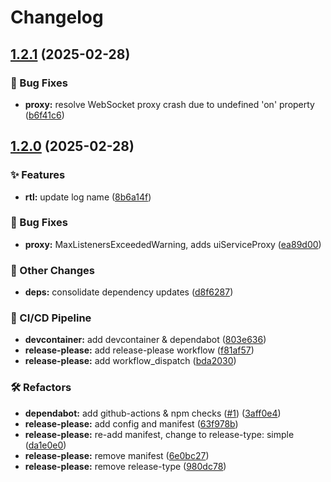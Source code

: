 # Changelog

## [1.2.1](https://github.com/I-am-PUID-0/dmbdb/compare/dmbdb-v1.2.0...dmbdb-v1.2.1) (2025-02-28)


### 🐛 Bug Fixes

* **proxy:** resolve WebSocket proxy crash due to undefined 'on' property ([b6f41c6](https://github.com/I-am-PUID-0/dmbdb/commit/b6f41c63824fc818426d270fe340bc61b83555b9))

## [1.2.0](https://github.com/I-am-PUID-0/dmbdb/compare/dmbdb-v1.1.0...dmbdb-v1.2.0) (2025-02-28)


### ✨ Features

* **rtl:** update log name ([8b6a14f](https://github.com/I-am-PUID-0/dmbdb/commit/8b6a14fdabaa7be9f34aa0bc42e31a1a02866e87))


### 🐛 Bug Fixes

* **proxy:** MaxListenersExceededWarning, adds uiServiceProxy ([ea89d00](https://github.com/I-am-PUID-0/dmbdb/commit/ea89d00510ee57783863f9535eda0edbb223a5a1))


### 🤡 Other Changes

* **deps:** consolidate dependency updates ([d8f6287](https://github.com/I-am-PUID-0/dmbdb/commit/d8f62871ec261d3580196d28cd04b35977d4ff6c))


### 🚀 CI/CD Pipeline

* **devcontainer:** add devcontainer & dependabot ([803e636](https://github.com/I-am-PUID-0/dmbdb/commit/803e636f7dc0667473b90370a76e0f6366c0fca0))
* **release-please:** add release-please workflow ([f81af57](https://github.com/I-am-PUID-0/dmbdb/commit/f81af57c54c0174c03114c84ab4ffbe56a89da83))
* **release-please:** add workflow_dispatch ([bda2030](https://github.com/I-am-PUID-0/dmbdb/commit/bda2030d4e6849296c20bb87b785bb8a3e21fb76))


### 🛠️ Refactors

* **dependabot:** add github-actions & npm checks ([#1](https://github.com/I-am-PUID-0/dmbdb/issues/1)) ([3aff0e4](https://github.com/I-am-PUID-0/dmbdb/commit/3aff0e4e3234e3e71ad16a71a705b71da17da636))
* **release-please:** add config and manifest ([63f978b](https://github.com/I-am-PUID-0/dmbdb/commit/63f978b76c7d17fdb448e0174f862ce127040f34))
* **release-please:** re-add manifest, change to release-type: simple ([da1e0e0](https://github.com/I-am-PUID-0/dmbdb/commit/da1e0e0dcf40eb159a4215ced7879df33a88c9fd))
* **release-please:** remove manifest ([6e0bc27](https://github.com/I-am-PUID-0/dmbdb/commit/6e0bc27cd27eb49a9ff14867ba3e0d68832e887d))
* **release-please:** remove release-type ([980dc78](https://github.com/I-am-PUID-0/dmbdb/commit/980dc7861488bc1fcff30a34ce094d289f4cfaa4))

